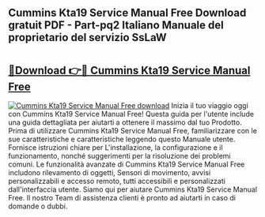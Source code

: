 ## Cummins Kta19 Service Manual Free Download gratuit PDF - Part-pq2 Italiano Manuale del proprietario del servizio SsLaW

# <h2><a href="http://dfbgpv.blite.top/?on=Cummins+Kta19+Service+Manual+Free">🔗Download 👉🔴 Cummins Kta19 Service Manual Free</a></h2>

[![Cummins Kta19 Service Manual Free download](https://i.imgur.com/lujVjoI.png)](http://dfbgpv.blite.top/?on=Cummins+Kta19+Service+Manual+Free)
Inizia il tuo viaggio oggi con Cummins Kta19 Service Manual Free! Questa guida per l'utente include una guida dettagliata per aiutarti a ottenere il massimo dal tuo Prodotto. Prima di utilizzare Cummins Kta19 Service Manual Free, familiarizzare con le sue caratteristiche e caratteristiche leggendo questo Manuale utente. Fornisce istruzioni chiare per L'installazione, la configurazione e il funzionamento, nonché suggerimenti per la risoluzione dei problemi comuni. Le funzionalità avanzate di Cummins Kta19 Service Manual Free includono rilevamento di oggetti, Sensori di movimento, avvisi personalizzabili e accesso remoto, tutti accessibili e personalizzati dall'interfaccia utente. Siamo qui per aiutare Cummins Kta19 Service Manual Free. Il nostro Team di assistenza clienti è pronto ad aiutarti in caso di domande o dubbi.
